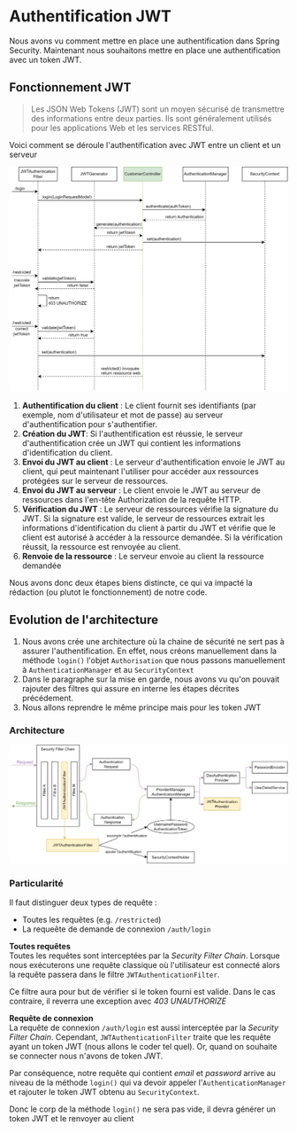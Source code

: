 # Authentification JWT

Nous avons vu comment mettre en place une authentification dans Spring Security. Maintenant nous souhaitons mettre en place une authentification avec un token JWT.

## Fonctionnement JWT
> Les JSON Web Tokens (JWT) sont un moyen sécurisé de transmettre des informations entre deux parties. Ils sont généralement utilisés pour les applications Web et les services RESTful.

Voici comment se déroule l'authentification avec JWT entre un client et un serveur

![](../Images/JWT_fonctionnement.png)

1. **Authentification du client** : Le client fournit ses identifiants (par exemple, nom d'utilisateur et mot de passe) au serveur d'authentification pour s'authentifier.
2. **Création du JWT**: Si l'authentification est réussie, le serveur d'authentification crée un JWT qui contient les informations d'identification du client.
3. **Envoi du JWT au client** : Le serveur d'authentification envoie le JWT au client, qui peut maintenant l'utiliser pour accéder aux ressources protégées sur le serveur de ressources.
4. **Envoi du JWT au serveur** : Le client envoie le JWT au serveur de ressources dans l'en-tête Authorization de la requête HTTP. 
5. **Vérification du JWT** : Le serveur de ressources vérifie la signature du JWT. Si la signature est valide, le serveur de ressources extrait les informations d'identification du client à partir du JWT et vérifie que le client est autorisé à accéder à la ressource demandée. Si la vérification réussit, la ressource est renvoyée au client.
6. **Renvoie de la ressource** : Le serveur envoie au client la ressource demandée

Nous avons donc deux étapes biens distincte, ce qui va impacté la rédaction (ou plutot le fonctionnement) de notre code.

## Evolution de l'architecture
1. Nous avons crée une architecture où la chaine de sécurité ne sert pas à assurer l'authentification. En effet, nous créons manuellement dans la méthode `login()` l'objet `Authorisation` que nous passons manuellement à `AuthenticationManager` et au `SecurityContext`
2. Dans le paragraphe sur la mise en garde, nous avons vu qu'on pouvait rajouter des filtres qui assure en interne les étapes décrites précédement.
3. Nous allons reprendre le même principe mais pour les token JWT


### Architecture

![](Images/../../Images/SpringSecurityArchiJWT.png)

### Particularité
Il faut distinguer deux types de requête :
- Toutes les requêtes (e.g. `/restricted`)
- La requeête de demande de connexion `/auth/login`


**Toutes requêtes**  
Toutes les requêtes sont interceptées par la *Security Filter Chain*. Lorsque nous exécuterons une requête classique où l'utilisateur est connecté alors la requête passera dans le filtre `JWTAuthenticationFilter`.

Ce filtre aura pour but de vérifier si le token fourni est valide. Dans le cas contraire, il reverra une exception avec *403 UNAUTHORIZE*

**Requête de connexion**  
La requête de connexion `/auth/login` est aussi interceptée par la *Security Filter Chain*. Cependant, `JWTAuthenticationFilter` traite que les requête ayant un token JWT (nous allons le coder tel quel). Or, quand on souhaite se connecter nous n'avons de token JWT. 

Par conséquence, notre requête qui contient *email* et *password* arrive au niveau de la méthode `login()` qui va devoir appeler l'`AuthenticationManager` et rajouter le token JWT obtenu au `SecurityContext`.

Donc le corp de la méthode `login()` ne sera pas vide, il devra générer un token JWT et le renvoyer au client